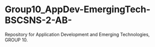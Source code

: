 # Group10_AppDev-EmergingTech-BSCSNS-2-AB-
Repository for Application Development and Emerging Technologies, GROUP 10.

